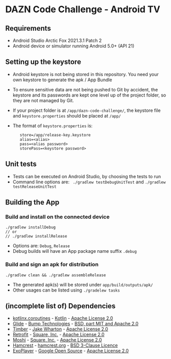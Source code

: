 # DAZN Code Challenge - Android TV

## Requirements

* Android Studio Arctic Fox 2021.3.1 Patch 2
* Android device or simulator running Android 5.0+ (API 21)

## Setting up the keystore
* Android keystore is not being stored in this repository. You need your own keystore to generate the apk / App Bundle
  
* To ensure sensitive data are not being pushed to Git by accident, the keystore and its passwords are kept one level up of the project folder, so they are not managed by Git.

* If your project folder is at `/app/dazn-code-challenge/`, the keystore file and `keystore.properties` should be placed at `/app/`

* The format of `keystore.properties` is:
  ```
     store=/app/release-key.keystore
     alias=<alias>
     pass=<alias password>
     storePass=<keystore password>
  ```
## Unit tests

* Tests can be executed on Android Studio, by choosing the tests to run
* Command line options are: ` ./gradlew testDebugUnitTest` and `./gradlew testReleaseUnitTest`


## Building the App
### Build and install on the connected device

   ```
   ./gradlew installDebug
   // or
   // ./gradlew installRelease
   ```

* Options are: `Debug`, `Release`
* Debug builds will have an App package name suffix `.debug` 

### Build and sign an apk for distribution

   ```
   ./gradlew clean && ./gradlew assembleRelease
   ```

* The generated apk(s) will be stored under `app/build/outputs/apk/`
* Other usages can be listed using `./gradelew tasks`

## (incomplete list of) Dependencies 
* [kotlinx.coroutines](https://github.com/Kotlin/kotlinx.coroutines) - [Kotlin](https://kotlinlang.org/) -  [Apache License 2.0](http://www.apache.org/licenses/LICENSE-2.0.html)
* [Glide](https://github.com/bumptech/glide) - [Bump Technologies](https://github.com/bumptech) - [BSD, part MIT and Apache 2.0](https://github.com/bumptech/glide/blob/master/LICENSE)
* [Timber](https://github.com/JakeWharton/timber) - [Jake Wharton](https://github.com/JakeWharton) - [Apache License 2.0](http://www.apache.org/licenses/LICENSE-2.0.html)
* [Retrofit](https://square.github.io/retrofit/) - [Square, Inc.](https://squareup.com/) - [Apache License 2.0](http://www.apache.org/licenses/LICENSE-2.0.html)
* [Moshi](https://github.com/square/moshi) - [Square, Inc.](https://squareup.com/) - [Apache License 2.0](http://www.apache.org/licenses/LICENSE-2.0.html)
* [Hamcrest](http://hamcrest.org/JavaHamcrest/) - [hamcrest.org](http://hamcrest.org/) - [BSD 3-Clause Licence](https://opensource.org/licenses/BSD-3-Clause)
* [ExoPlayer](https://github.com/google/ExoPlayer) - [Google Open Source](https://opensource.google/) - [Apache License 2.0](http://www.apache.org/licenses/LICENSE-2.0.html)